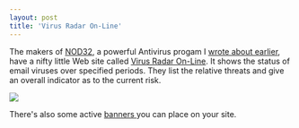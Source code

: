 ```yaml
---
layout: post
title: 'Virus Radar On-Line'
---
```

The makers of [NOD32](http://www.eset.com), a powerful Antivirus progam I [wrote about earlier](/blog?bloget_mode=View&bloget_item=dbc5f63a-a63c-4e69-ac08-db52fc5a7e7f), have a nifty little Web site called [Virus Radar On-Line](http://www.virus-radar.com). It shows the status of email viruses over specified periods. They list the relative threats and give an overall indicator as to the current risk. 

![](/Blog/virusradar.png)

There's also some active [banners ](http://www.virus-radar.com/info_enu.html)you can place on your site.
